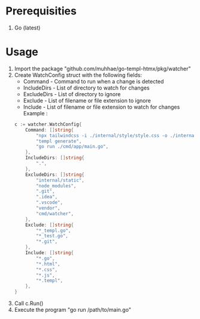 # Prerequisities 
1. Go (latest)

# Usage
1. Import the package "github.com/muhhae/go-templ-htmx/pkg/watcher"
2. Create WatchConfig struct with the following fields:
    - Command - Command to run when a change is detected
    - IncludeDirs - List of directory to watch for changes
    - ExcludeDirs - List of directory to ignore
    - Exclude - List of filename or file extension to ignore
    - Include - List of filename or file extension to watch for changes
    <br>Example :
    ```go
    c := watcher.WatchConfig{
		Command: []string{
			"npx tailwindcss -i ./internal/style/style.css -o ./internal/static/style/output.css",
			"templ generate",
			"go run ./cmd/app/main.go",
		},
		IncludeDirs: []string{
			".",
		},
		ExcludeDirs: []string{
			"internal/static",
			"node_modules",
			".git",
			".idea",
			".vscode",
			"vendor",
			"cmd/watcher",
		},
		Exclude: []string{
			"*_templ.go",
			"*_test.go",
			"*.git",
		},
		Include: []string{
			"*.go",
			"*.html",
			"*.css",
			"*.js",
			"*.templ",
		},
	}
    ``` 
2. Call c.Run()
3. Execute the program "go run /path/to/main.go"